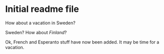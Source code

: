 # Initial readme file

How about a vacation in Sweden?

Sweden? How about *Finland*?

Ok, French and Esperanto stuff have now been added. It may be time for a vacation. 


